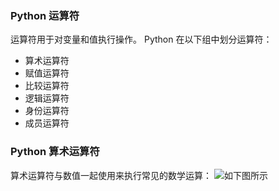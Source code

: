 ### Python 运算符

运算符用于对变量和值执行操作。
Python 在以下组中划分运算符：

* 算术运算符
* 赋值运算符
* 比较运算符
* 逻辑运算符
* 身份运算符
* 成员运算符


### Python 算术运算符
算术运算符与数值一起使用来执行常见的数学运算：
![如下图所示](https://github.com/WuZongYun/bigdata_study/tree/main/img/508A6498-E343-4034-B3C4-28AA74762064.png)


